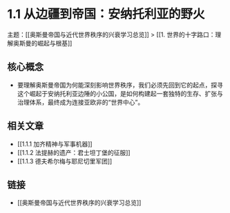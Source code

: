 # 1.1 从边疆到帝国：安纳托利亚的野火

主题：[[奥斯曼帝国与近代世界秩序的兴衰学习总览]] > [[1. 世界的十字路口：理解奥斯曼的崛起与根基]]

## 核心概念

- 要理解奥斯曼帝国为何能深刻影响世界秩序，我们必须先回到它的起点，探寻这个崛起于安纳托利亚边陲的小公国，是如何构建起一套独特的生存、扩张与治理体系，最终成为连接亚欧非的“世界中心”。

## 相关文章

- [[1.1.1 加齐精神与军事机器]]
- [[1.1.2 法提赫的遗产：君士坦丁堡的征服]]
- [[1.1.3 德夫希尔梅与耶尼切里军团]]

## 链接

- [[奥斯曼帝国与近代世界秩序的兴衰学习总览]]

